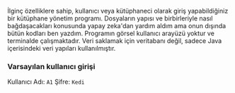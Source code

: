 İlginç özelliklere sahip, kullanıcı veya kütüphaneci olarak giriş yapabildiğiniz bir kütüphane yönetim programı. Dosyaların yapısı ve birbirleriyle nasıl bağdaşacakları konusunda yapay zeka'dan yardım aldım ama onun dışında bütün kodları ben yazdım. Programın görsel kullanıcı arayüzü yoktur ve terminalde çalışmaktadır. Veri saklamak için veritabanı değil, sadece Java içerisindeki veri yapıları kullanılmıştır.

### Varsayılan kullanıcı girişi
Kullanıcı Adı: `A1`
Şifre: `Kedi`
